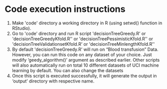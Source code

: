 # ﻿Code execution instructions

1.	Make 'code' directory a working directory in R (using setwd() function in RStudio).
2.	Go to 'code’ directory and run R script 'decisionTreeGreedy.R’ or 'decisionTreeGreedyKfold.R’' or 'decisionTreePessimisticKfold.R’' or 'decisionTreeValidationsetKfold.R’ or 'decisionTreeMinlengthKfold.R’'
3.	By default 'decisionTreeGreedy.R’ will run on “Blood transfusion” Data. However, you can run this code on any dataset of your choice. Just modify ‘geedy_algorithm()’ argument as described earlier. Other scripts will also automatically run on total 10 different datasets of UCI machine learning by default. You can also change the datasets
4.	Once this script is executed successfully, it will generate the output in ‘output’ directory with respective name.
